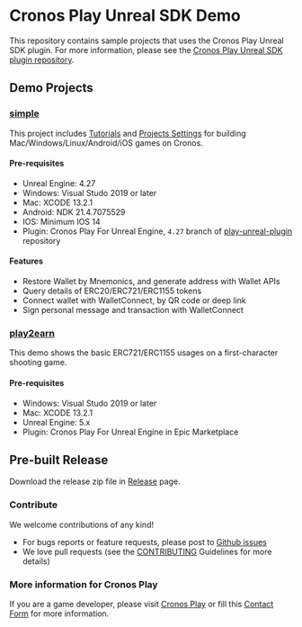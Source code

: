 # Cronos Play Unreal SDK Demo
This repository contains sample projects that uses the Cronos Play Unreal SDK plugin.
For more information, please see the [Cronos Play Unreal SDK plugin repository](https://github.com/crypto-com/play-unreal-plugin).

## Demo Projects
### [simple](https://github.com/cronos-labs/play-unreal-demo/tree/main/simple)
This project includes [Tutorials](https://github.com/cronos-labs/play-unreal-demo/tree/main/simple/Content/Tutorials) and [Projects Settings](https://github.com/cronos-labs/play-unreal-demo/tree/main/simple/Config) for building Mac/Windows/Linux/Android/iOS games on Cronos.

#### Pre-requisites
- Unreal Engine: 4.27
- Windows: Visual Studo 2019 or later
- Mac: XCODE 13.2.1
- Android: NDK 21.4.7075529
- IOS: Minimum IOS 14
- Plugin: Cronos Play For Unreal Engine, `4.27` branch of [play-unreal-plugin](https://github.com/cronos-labs/play-unreal-plugin/issues/new) repository

#### Features
- Restore Wallet by Mnemonics, and generate address with Wallet APIs
- Query details of ERC20/ERC721/ERC1155 tokens
- Connect wallet with WalletConnect, by QR code or deep link
- Sign personal message and transaction with WalletConnect

### [play2earn](https://github.com/cronos-labs/play-unreal-demo/tree/main/play2earn)
This demo shows the basic ERC721/ERC1155 usages on a first-character shooting game.

#### Pre-requisites
- Windows: Visual Studo 2019 or later
- Mac: XCODE 13.2.1
- Unreal Engine: 5.x
- Plugin: Cronos Play For Unreal Engine in Epic Marketplace

## Pre-built Release
Download the release zip file in [Release](https://github.com/cronos-labs/play-unreal-demo/releases) page.

### Contribute
We welcome contributions of any kind!
- For bugs reports or feature requests, please post to [Github issues](https://github.com/cronos-labs/play-unreal-plugin/issues/new)
- We love pull requests (see the [CONTRIBUTING](CONTRIBUTING.md) Guidelines for more details)

### More information for Cronos Play
If you are a game developer, please visit [Cronos Play](https://cronos.org/play) or fill this [Contact Form](https://airtable.com/shrFiQnLrcpeBp2lS) for more information.
